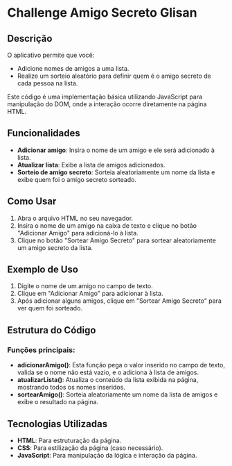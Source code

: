# Challenge Amigo Secreto Glisan 

## Descrição

O aplicativo permite que você:
- Adicione nomes de amigos a uma lista.
- Realize um sorteio aleatório para definir quem é o amigo secreto de cada pessoa na lista.

Este código é uma implementação básica utilizando JavaScript para manipulação do DOM, onde a interação ocorre diretamente na página HTML.

## Funcionalidades

- **Adicionar amigo**: Insira o nome de um amigo e ele será adicionado à lista.
- **Atualizar lista**: Exibe a lista de amigos adicionados.
- **Sorteio de amigo secreto**: Sorteia aleatoriamente um nome da lista e exibe quem foi o amigo secreto sorteado.

## Como Usar

1. Abra o arquivo HTML no seu navegador.
2. Insira o nome de um amigo na caixa de texto e clique no botão "Adicionar Amigo" para adicioná-lo à lista.
3. Clique no botão "Sortear Amigo Secreto" para sortear aleatoriamente um amigo secreto da lista.

## Exemplo de Uso

1. Digite o nome de um amigo no campo de texto.
2. Clique em "Adicionar Amigo" para adicionar à lista.
3. Após adicionar alguns amigos, clique em "Sortear Amigo Secreto" para ver quem foi sorteado.

## Estrutura do Código

### Funções principais:

- **adicionarAmigo()**: Esta função pega o valor inserido no campo de texto, valida se o nome não está vazio, e o adiciona à lista de amigos.
- **atualizarLista()**: Atualiza o conteúdo da lista exibida na página, mostrando todos os nomes inseridos.
- **sortearAmigo()**: Sorteia aleatoriamente um nome da lista de amigos e exibe o resultado na página.

## Tecnologias Utilizadas

- **HTML**: Para estruturação da página.
- **CSS**: Para estilização da página (caso necessário).
- **JavaScript**: Para manipulação da lógica e interação da página.

